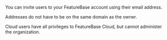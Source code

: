 You can invite users to your FeatureBase account using their email address.

Addresses do not have to be on the same domain as the owner.

Cloud users have all privileges to FeatureBase Cloud, but cannot administer the organization.

